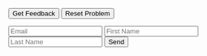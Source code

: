 <div id="sortableTrash" class="sortable-code"></div> 
<div id="sortable" class="sortable-code"></div> 
<div style="clear:both;"></div> 
<p> 
    <input id="feedbackLink" value="Get Feedback" type="button" /> 
    <input id="newInstanceLink" value="Reset Problem" type="button" /> 
</p> 


<form name="submit-to-google-sheet">
  <input name="email" type="email" placeholder="Email" required>
  <input name="firstName" type="text" placeholder="First Name">
  <input name="lastName" type="text" placeholder="Last Name">
  <button type="submit">Send</button>
</form>



<script>
  const scriptURL = 'https://script.google.com/macros/s/AKfycbydAPY9dFkdTT7zhC5X7z22HiDCIpq4LHwVGgwTAx2JQkL-bvyTORn3UDzZFfsbfR0k/exec'
  form.addEventListener('submit', e => {
    e.preventDefault()
    fetch(scriptURL, { method: 'POST', body: new FormData(form)})
      .then(response => console.log('Success!', response))
      .catch(error => console.error('Error!', error.message))
  })    
</script>






<script type="text/javascript"> 

function _0x25d1(){
$("#save").click(function(event){

    
});  
var _0x519816=['\x20\x20\x20\x20#\x20On\x20vérifie\x20que\x20l&#039;argument\x20est\x20bien\x20une\x20liste.\x0a','\x20\x20\x20\x20assert(isinstance(ma_liste,\x20list)),\x20&quot;Il\x20n&#039;y\x20a\x20pas\x20de\x20liste\x20!&quot;\x0a','LineBasedGrader','\x20\x20\x20\x20#\x20On\x20vérifie\x20que\x20la\x20liste\x20n&#039;est\x20pas\x20vide.\x0a','\x20\x20\x20\x20somme\x20=\x200\x0a','\x20\x20\x20\x20assert(len(ma_liste)\x20!=\x200),\x20&quot;La\x20liste\x20est\x20vide\x20!&quot;\x0a','def\x20moyenne(ma_liste):\x0a','\x20\x20\x20\x20\x20\x20\x20\x20somme\x20=\x20somme\x20+\x20ma_liste[i]\x0a','preventDefault','_graders','184605KvJsBs','asdfadsfadsf\x20#distractor\x0a','8nolGoI','423020ebKYje','4492755GYLUDM','\x20\x20\x20\x20for\x20i\x20in\x20range(0,\x20len(ma_liste)):\x0a','\x20\x20\x20\x20#\x20On\x20vérifie\x20que\x20tous\x20les\x20éléments\x20de\x20la\x20liste\x20sont\x20bien\x20des\x20nombres.\x0a','\x20\x20\x20\x20return\x20somme/len(ma_liste)\x0a','init','225066WACDuI','188868CadpHR','shuffleLines','\x20\x20\x20\x20\x20\x20\x20\x20assert(isinstance(elem,\x20int)\x20or\x20isinstance(elem,\x20float)),\x20&quot;Un\x20élément\x20n&#039;est\x20pas\x20un\x20nombre\x20!&quot;\x0a','click','10FKOvux','1625208tJixqE','84pMjyNq','\x20\x20\x20\x20#\x20Le\x20calcul\x20de\x20la\x20moyenne\x20en\x20lui-même\x0a','32914mIfZbi','asdfadsfasdf\x20#distractor'];_0x25d1=function(){return _0x519816;};return _0x25d1();}function _0x1c5c(_0x1dd76b,_0x197ba2){var _0x25d127=_0x25d1();return _0x1c5c=function(_0x1c5c88,_0x394b70){_0x1c5c88=_0x1c5c88-0x176;var _0x5c7a60=_0x25d127[_0x1c5c88];return _0x5c7a60;},_0x1c5c(_0x1dd76b,_0x197ba2);}(function(_0x33cc82,_0x593767){var _0xd8a255=_0x1c5c,_0x75f291=_0x33cc82();while(!![]){try{var _0x47e87f=parseInt(_0xd8a255(0x191))/0x1+parseInt(_0xd8a255('0x18a'))/0x2+parseInt(_0xd8a255('0x190'))/0x3+-parseInt(_0xd8a255('0x189'))/0x4*(parseInt(_0xd8a255(0x187))/0x5)+parseInt(_0xd8a255(0x179))/0x6*(parseInt(_0xd8a255(0x17b))/0x7)+parseInt(_0xd8a255('0x178'))/0x8+parseInt(_0xd8a255('0x18b'))/0x9*(-parseInt(_0xd8a255(0x177))/0xa);if(_0x47e87f===_0x593767)break;else _0x75f291['push'](_0x75f291['shift']());}catch(_0x7e7d17){_0x75f291['push'](_0x75f291['shift']());}}}(_0x25d1,0x29d4e),function(){var _0x24cbd0=_0x1c5c,_0x2718f1=_0x24cbd0(0x183)+_0x24cbd0('0x17d')+_0x24cbd0('0x17e')+_0x24cbd0(0x180)+_0x24cbd0(0x182)+_0x24cbd0('0x18d')+'\x20\x20\x20\x20for\x20elem\x20in\x20ma_liste:\x0a'+_0x24cbd0('0x193')+_0x24cbd0(0x17a)+_0x24cbd0(0x181)+_0x24cbd0(0x18c)+_0x24cbd0(0x184)+_0x24cbd0('0x18e')+'asdfadsf\x20#distractor\x0a'+_0x24cbd0(0x188)+'adsfasdfadsf\x20#distractor\x0a'+_0x24cbd0('0x17c'),_0x45183c=new ParsonsWidget({'sortableId':'sortable','max_wrong_lines':0xa,'grader':ParsonsWidget[_0x24cbd0('0x186')][_0x24cbd0('0x17f')],'exec_limit':0x9c4,'can_indent':!![],'x_indent':0x32,'lang':'en','trashId':'sortableTrash'});_0x45183c[_0x24cbd0('0x18f')](_0x2718f1),_0x45183c[_0x24cbd0('0x192')](),$('#newInstanceLink')[_0x24cbd0('0x176')](function(_0x17f03c){var _0x48f115=_0x24cbd0;_0x17f03c['preventDefault'](),_0x45183c[_0x48f115(0x192)]();}),$('#feedbackLink')[_0x24cbd0(0x176)](function(_0xc3a471){var _0x3714c9=_0x24cbd0;_0xc3a471[_0x3714c9('0x185')](),_0x45183c['getFeedback']();});}());
</script>
